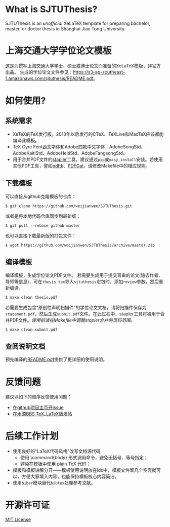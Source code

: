 What is SJTUThesis?
======

SJTUThesis is an *unofficial* XeLaTeX template for preparing bachelor, master, or doctor thesis in Shanghai Jiao Tong University.

上海交通大学学位论文模板
======

这是为撰写上海交通大学学士、硕士或博士论文而准备的XeLaTeX模板，非官方出品。
生成的学位论文文件参见：<https://s3-ap-southeast-1.amazonaws.com/sjtuthesis/README.pdf>。

如何使用?
=======

系统需求
-------

* XeTeX的TeX发行版。2013年以后发行的CTeX、TeXLive和MacTeX应该都能编译此模板。
* TeX Gyre Font西文字体和Adobe四款中文字体：AdobeSongStd、AdobeKaitiStd、AdobeHeitiStd、AdobeFangsongStd。
* 用于合并PDF文件的[stapler](https://github.com/hellerbarde/stapler)工具，建议通过```pip```或```easy_install```安装。若使用其他PDF工具，譬如[pdftk](https://www.pdflabs.com/tools/pdftk-the-pdf-toolkit/)、[PDFCat](http://freecode.com/projects/pdfcat)，请修改Makefile中的相应规则。

下载模板
-------

可以直接从github克隆模板的仓库：

	$ git clone https://github.com/weijianwen/SJTUThesis.git

或者是将本地代码仓库同步到最新版：

	$ git pull --rebase github master

也可以直接下载最新版的打包文件：

	$ wget https://github.com/weijianwen/SJTUThesis/archive/master.zip

编译模板
-------

编译模板，生成学位论文PDF文件。
若需要生成用于提交盲审的论文(隐去作者、导师等信息)，可在```thesis.tex```导入```sjtuthesis```宏包时，添加```review```参数，然后重新编译。

	$ make clean thesis.pdf

若需要生成包含“原创性声明扫描件”的学位论文文档，请将扫描件保存为```statement.pdf```，然后生成```submit.pdf```文件。在此过程中，stapler工具将被用于合并PDF文件。*使用前请在Makefile中调整stapler合并的页码范围。*

	$ make clean submit.pdf

查阅说明文档
------

预先编译的[README.pdf](https://s3-ap-southeast-1.amazonaws.com/sjtuthesis/README.pdf)提供了更详细的使用说明。

反馈问题
=======

建议以如下的顺序反馈使用问题：

* [在github项目主页开issue](https://github.com/weijianwen/sjtu-thesis-template-latex/issues)
* [在水源BBS TeX_LaTeX版发帖](https://bbs.sjtu.edu.cn/bbsdoc?board=TeX_LaTeX)

后续工作计划
=======
* 使用良好的"LaTeX代码风格"改写文档源代码
	* 使用 \command{body} 形式调用命令，避免无括号、等号指定；
	* 避免在模板中使用 plain TeX 代码；
* 模板和模板讲解分开——模板使用说明放在idx中，模板文件留几个空壳就可以，方便大家填入内容，也能保持模板核心内容简洁。
* 使用```biber```模块替代```bibtex```处理参考文献。

开源许可证
======

[MIT License](LICENSE)
